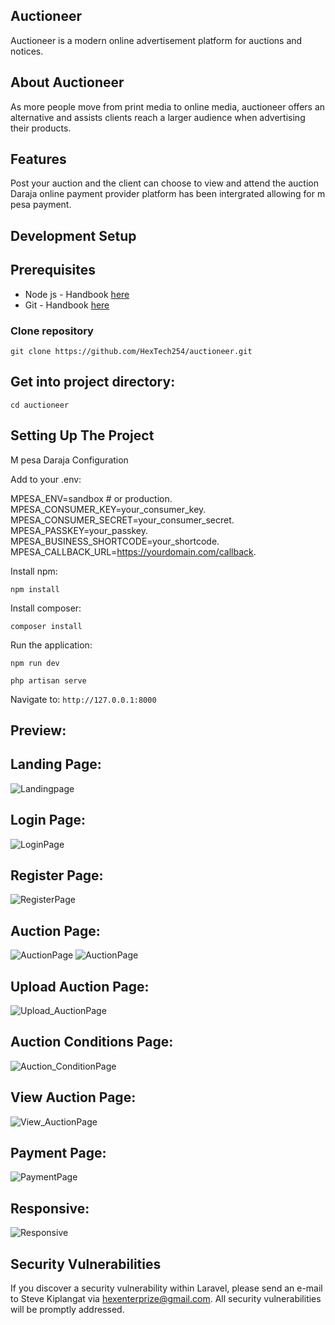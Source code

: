 ## Auctioneer

Auctioneer is a modern online advertisement platform for auctions and notices. 

## About Auctioneer

As more people move from print media to online media, auctioneer offers an alternative and assists clients reach a larger audience when advertising their products.

## Features

Post your auction and the client can choose to view and attend the auction
Daraja online payment provider platform has been intergrated allowing for m pesa payment.

## Development Setup

## Prerequisites

- Node js - Handbook [here](https://nodejs.org/en/)
- Git - Handbook [here](https://git-scm.com/)

### Clone repository

```
git clone https://github.com/HexTech254/auctioneer.git
```

## Get into project directory:

```
cd auctioneer
```

## Setting Up The Project

M pesa Daraja Configuration

Add to your .env:

MPESA_ENV=sandbox # or production.
MPESA_CONSUMER_KEY=your_consumer_key.
MPESA_CONSUMER_SECRET=your_consumer_secret.
MPESA_PASSKEY=your_passkey.
MPESA_BUSINESS_SHORTCODE=your_shortcode.
MPESA_CALLBACK_URL=https://yourdomain.com/callback.

Install npm:

```
npm install 
```

Install composer:

```
composer install 
```

Run the application:

```
npm run dev
```
```
php artisan serve 
```
Navigate to: `http://127.0.0.1:8000`

## Preview:
## Landing Page:
![Landingpage](https://github.com/HexTech254/auctioneer/blob/main/storage/images/landing%20page.png)
## Login Page:
![LoginPage](https://github.com/HexTech254/auctioneer/blob/main/storage/images/login_page.png)
## Register Page:
![RegisterPage](https://github.com/HexTech254/auctioneer/blob/main/storage/images/registration_page.png)
## Auction Page:
![AuctionPage](https://github.com/HexTech254/auctioneer/blob/main/storage/images/auction_page.png)
![AuctionPage](https://github.com/HexTech254/auctioneer/blob/main/storage/images/auction_page1.png)
## Upload Auction Page:
![Upload_AuctionPage](https://github.com/HexTech254/auctioneer/blob/main/storage/images/upload_auction_page.png)
## Auction Conditions Page:
![Auction_ConditionPage](https://github.com/HexTech254/auctioneer/blob/main/storage/images/auction_conditions.png)
## View Auction Page:
![View_AuctionPage](https://github.com/HexTech254/auctioneer/blob/main/storage/images/view_auction.png)
## Payment Page:
![PaymentPage](https://github.com/HexTech254/auctioneer/blob/main/storage/images/payment_form.png)
## Responsive:
![Responsive](https://github.com/HexTech254/auctioneer/blob/main/storage/images/responsive.png)

## Security Vulnerabilities

If you discover a security vulnerability within Laravel, please send an e-mail to Steve Kiplangat via hexenterprize@gmail.com. All security vulnerabilities will be promptly addressed.
